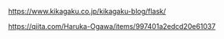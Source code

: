 <!-- Python Flaskの利用方法 -->
https://www.kikagaku.co.jp/kikagaku-blog/flask/
<!-- Google Maps APIの利用方法 -->
https://qiita.com/Haruka-Ogawa/items/997401a2edcd20e61037

<!-- スマホから見る為には，パブリックネットワークのファイアーウォールをオフにする必要あり -->